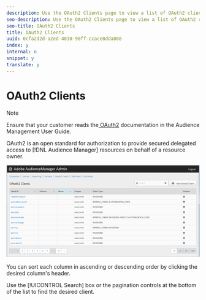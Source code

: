 ```yaml
---
description: Use the OAuth2 Clients page to view a list of OAuth2 clients in your Audience Manager configuration. You can edit or delete existing clients or create new clients, providing that you have the appropriate user roles assigned.
seo-description: Use the OAuth2 Clients page to view a list of OAuth2 clients in your Audience Manager configuration. You can edit or delete existing clients or create new clients, providing that you have the appropriate user roles assigned.
seo-title: OAuth2 Clients
title: OAuth2 Clients
uuid: 0cfa2d2d-a2ed-4830-90ff-ccace8dda888
index: y
internal: n
snippet: y
translate: y
---
```


# OAuth2 Clients


>[!NOTE]
>
>Ensure that your customer reads the[ OAuth2](https://marketing.adobe.com/resources/help/en_US/aam/oauth-authentication.html) documentation in the Audience Management User Guide. 



OAuth2 is an open standard for authorization to provide secured delegated access to [!DNL  Audience Manager] resources on behalf of a resource owner. 

![](assets/oauth.png) 

You can sort each column in ascending or descending order by clicking the desired column's header. 

Use the [!UICONTROL  Search] box or the pagination controls at the bottom of the list to find the desired client. 

